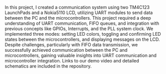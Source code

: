 
In this project, I created a communication system using two TM4C123 LaunchPads and a Nokia5110 LCD, utilizing UART modules to send data between the PC and the microcontrollers. This project required a deep understanding of UART communication, FIFO queues, and integration with previous concepts like GPIOs, Interrupts, and the PLL system clock. We implemented three modes: setting LED colors, toggling and confirming LED states between the microcontrollers, and displaying messages on the LCD. Despite challenges, particularly with FIFO data transmission, we successfully achieved communication between the PC and microcontrollers, gaining valuable insights into UART communication and microcontroller integration. Links to our demo video and detailed schematics are included in the repository.
